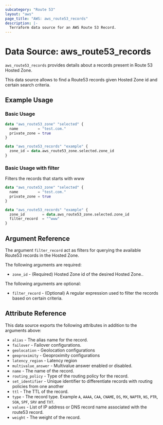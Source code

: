 ```yaml
---
subcategory: "Route 53"
layout: "aws"
page_title: "AWS: aws_route53_records"
description: |-
  Terraform data source for an AWS Route 53 Record.
---
```


# Data Source: aws_route53_records

`aws_route53_records` provides details about a records present in Route 53 Hosted Zone.

This data source allows to find a Route53 records given Hosted Zone id and certain search criteria.

## Example Usage

### Basic Usage

```terraform
data "aws_route53_zone" "selected" {
  name         = "test.com."
  private_zone = true
}

data "aws_route53_records" "example" {
  zone_id = data.aws_route53_zone.selected.zone_id
}
```

### Basic Usage with filter

Filters the records that starts with www

```terraform
data "aws_route53_zone" "selected" {
  name         = "test.com."
  private_zone = true
}

data "aws_route53_records" "example" {
  zone_id        = data.aws_route53_zone.selected.zone_id
  filter_record  = "^www"
}
```

## Argument Reference

The argument `filter_record` act as filters for querying the available Route53 records in the Hosted Zone.

The following arguments are required:

* `zone_id` - (Required) Hosted Zone id of the desired Hosted Zone..

The following arguments are optional:

* `filter_record` - (Optional) A regular expression used to filter the records based on certain criteria.

## Attribute Reference

This data source exports the following attributes in addition to the arguments above:

* `alias` - The alias name for the record.
* `failover` - Failover configurations.
* `geolocation` - Geolocation configurations
* `geoproximity` - Geoproximity configurations
* `latency_region` - Latency region
* `multivalue_answer` - Multivalue answer enabled or disabled.
* `name` - The name of the record.
* `routing_policy` - Type of the routing policy for the record.
* `set_identifier` - Unique identifier to differentiate records with routing policies from one another
* `ttl` - The TTL of the record.
* `type` - The record type. Example `A`, `AAAA`, `CAA`, `CNAME`, `DS`, `MX`, `NAPTR`, `NS`, `PTR`, `SOA`, `SPF`, `SRV` and `TXT`.
* `values` - List of IP address or DNS record name associated with the route53 record.
* `weight` - The weight of the record.
